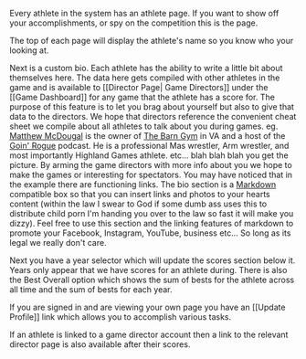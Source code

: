 Every athlete in the system has an athlete page. If you want to show off your accomplishments, or spy on the competition this is the page.

The top of each page will display the athlete's name so you know who your looking at.

Next is a custom bio. Each athlete has the ability to write a little bit about themselves here. The data here gets compiled with other athletes in the game and is available to [[Director Page| Game Directors]] under the [[Game Dashboard]] for any game that the athlete has a score for. The purpose of this feature is to let you brag about yourself but also to give that data to the directors. We hope that directors reference the convenient cheat sheet we compile about all athletes to talk about you during games. eg. [Matthew McDougal](https://heavyathlete.com/athlete/2/) is the owner of [The Barn Gym](https://www.thebarngymva.com/) in VA and a host of the [Goin' Rogue](https://linktr.ee/goin_rogue_podcast) podcast. He is a professional Mas wrestler, Arm wrestler, and most importantly Highland Games athlete. etc... blah blah blah you get the picture. By arming the game directors with more info about you we hope to make the games or interesting for spectators. You may have noticed that in the example there are functioning links. The bio section is a [Markdown](https://www.markdownguide.org/basic-syntax/) compatible box so that you can insert links and photos to your hearts content (within the law I swear to God if some dumb ass uses this to distribute child porn I'm handing you over to the law so fast it will make you dizzy). Feel free to use this section and the linking features of markdown to promote your Facebook, Instagram, YouTube, business etc... So long as its legal we really don't care.

Next you have a year selector which will update the scores section below it. Years only appear that we have scores for an athlete during. There is also the Best Overall option which shows the sum of bests for the athlete across all time and the sum of bests for each year.

If you are signed in and are viewing your own page you have an [[Update Profile]] link which allows you to accomplish various tasks.

If an athlete is linked to a game director account then a link to the relevant director page is also available after their scores. 